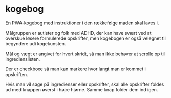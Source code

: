 # kogebog

En PWA-kogebog med instruktioner i den rækkefølge maden skal laves i. 

Målgruppen er autister og folk med ADHD, der kan have svært ved at overskue løsere formulerede opskrifter, men kogebogen er også velegnet til begyndere udi kogekunsten.

Mål og vægt er angivet for hvert skridt, så man ikke behøver at scrolle op til ingredienslisten.

Der er checkboxe så man kan markere hvor langt man er kommet i opskriften.

Hvis man vil søge på ingredienser eller opskrifter, skal alle opskrifter foldes ud med knappen øverst i højre hjørne. Samme knap folder dem ind igen.
